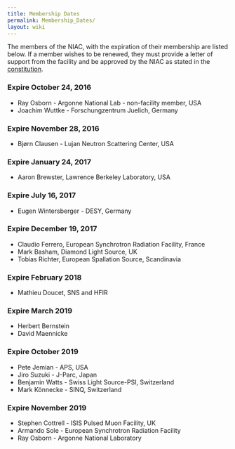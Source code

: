 ```yaml
---
title: Membership Dates
permalink: Membership_Dates/
layout: wiki
---
```


The members of the NIAC, with the expiration of their membership are
listed below. If a member wishes to be renewed, they must provide a
letter of support from the facility and be approved by the NIAC as
stated in the [constitution](NIAC "wikilink").

### Expire October 24, 2016

-   Ray Osborn - Argonne National Lab - non-facility member, USA
-   Joachim Wuttke - Forschungzentrum Juelich, Germany

### Expire November 28, 2016

-   Bjørn Clausen - Lujan Neutron Scattering Center, USA

### Expire January 24, 2017

-   Aaron Brewster, Lawrence Berkeley Laboratory, USA

### Expire July 16, 2017

-   Eugen Wintersberger - DESY, Germany

### Expire December 19, 2017

-   Claudio Ferrero, European Synchrotron Radiation Facility, France
-   Mark Basham, Diamond Light Source, UK
-   Tobias Richter, European Spallation Source, Scandinavia

### Expire February 2018

-   Mathieu Doucet, SNS and HFIR

### Expire March 2019

-   Herbert Bernstein
-   David Maennicke

### Expire October 2019

-   Pete Jemian - APS, USA
-   Jiro Suzuki - J-Parc, Japan
-   Benjamin Watts - Swiss Light Source-PSI, Switzerland
-   Mark Könnecke - SINQ, Switzerland

### Expire November 2019

-   Stephen Cottrell - ISIS Pulsed Muon Facility, UK
-   Armando Sole - European Synchrotron Radiation Facility
-   Ray Osborn - Argonne National Laboratory

